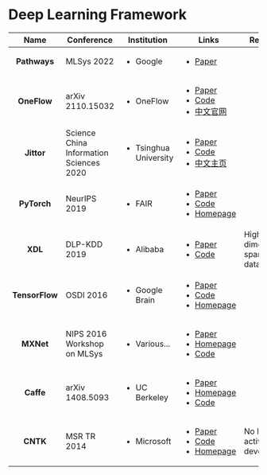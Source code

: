 # Deep Learning Framework

|      Name      | Conference                              | Institution                           | Links                                                                                                                                                                                                                                                                                                                        | Remarks                       |
| :------------: | --------------------------------------- | ------------------------------------- | ---------------------------------------------------------------------------------------------------------------------------------------------------------------------------------------------------------------------------------------------------------------------------------------------------------------------------- | ----------------------------- |
|  **Pathways**  | MLSys 2022                              | <ul><li>Google</li></ul>              | <ul><li><a href="https://proceedings.mlsys.org/paper/2022/hash/98dce83da57b0395e163467c9dae521b-Abstract.html">Paper</a></li></ul>                                                                                                                                                                                           |                               |
|   **OneFlow**  | arXiv 2110.15032                        | <ul><li>OneFlow</li></ul>             | <ul><li><a href="https://arxiv.org/abs/2110.15032">Paper</a></li><li><a href="https://github.com/Oneflow-Inc/oneflow">Code</a></li><li><a href="https://www.oneflow.org/index.html">中文官网</a></li></ul>                                                                                                                       |                               |
|   **Jittor**   | Science China Information Sciences 2020 | <ul><li>Tsinghua University</li></ul> | <ul><li><a href="http://scis.scichina.com/en/2020/222103.pdf">Paper</a></li><li><a href="https://github.com/Jittor/Jittor">Code</a></li><li><a href="https://cg.cs.tsinghua.edu.cn/jittor/">中文主页</a></li></ul>                                                                                                               |                               |
|   **PyTorch**  | NeurIPS 2019                            | <ul><li>FAIR</li></ul>                | <ul><li><a href="https://proceedings.neurips.cc/paper/2019/file/bdbca288fee7f92f2bfa9f7012727740-Paper.pdf">Paper</a></li><li><a href="https://github.com/pytorch/pytorch">Code</a></li><li><a href="https://pytorch.org/">Homepage</a></li></ul>                                                                            |                               |
|     **XDL**    | DLP-KDD 2019                            | <ul><li>Alibaba</li></ul>             | <ul><li><a href="https://dl.acm.org/doi/10.1145/3326937.3341255">Paper</a></li><li><a href="https://github.com/alibaba/x-deeplearning">Code</a></li></ul>                                                                                                                                                                    | High-dimensional sparse data. |
| **TensorFlow** | OSDI 2016                               | <ul><li>Google Brain</li></ul>        | <ul><li><a href="https://www.usenix.org/system/files/conference/osdi16/osdi16-abadi.pdf">Paper</a></li><li><a href="https://github.com/tensorflow/tensorflow">Code</a></li><li><a href="https://www.tensorflow.org/">Homepage</a></li></ul>                                                                                  |                               |
|    **MXNet**   | NIPS 2016 Workshop on MLSys             | <ul><li>Various...</li></ul>          | <ul><li><a href="https://arxiv.org/abs/1512.01274">Paper</a></li><li><a href="https://mxnet.apache.org/">Homepage</a></li><li><a href="https://github.com/apache/mxnet">Code</a></li></ul>                                                                                                                                   |                               |
|    **Caffe**   | arXiv 1408.5093                         | <ul><li>UC Berkeley</li></ul>         | <ul><li><a href="https://arxiv.org/abs/1408.5093">Paper</a></li><li><a href="http://caffe.berkeleyvision.org/">Homepage</a></li><li><a href="https://github.com/BVLC/Caffe/">Code</a></li></ul>                                                                                                                              |                               |
|    **CNTK**    | MSR TR 2014                             | <ul><li>Microsoft</li></ul>           | <ul><li><a href="https://www.microsoft.com/en-us/research/publication/an-introduction-to-computational-networks-and-the-computational-network-toolkit/">Paper</a></li><li><a href="https://github.com/microsoft/CNTK">Code</a></li><li><a href="https://learn.microsoft.com/en-us/cognitive-toolkit/">Homepage</a></li></ul> | No longer actively developed. |
